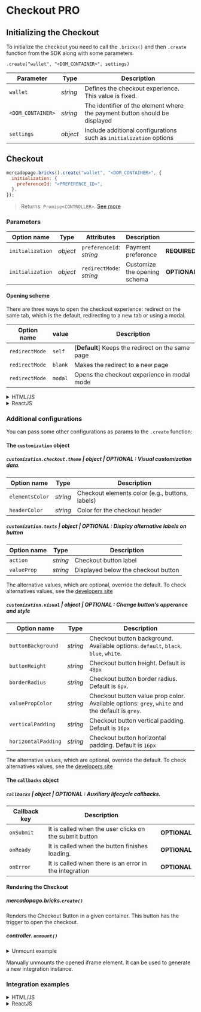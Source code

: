 # Checkout PRO

## Initializing the Checkout

To initialize the checkout you need to call the `.bricks()` and then `.create` function from the SDK along with some parameters

`.create("wallet", "<DOM_CONTAINER>", settings)`

| Parameter         | Type     | Description                                                                |
| ----------------- | -------- | -------------------------------------------------------------------------- |
| `wallet`          | _string_ | Defines the checkout experience. This value is fixed.                      |
| `<DOM_CONTAINER>` | _string_ | The identifier of the element where the payment button should be displayed |
| `settings`        | _object_ | Include additional configurations such as `initialization` options         |

## Checkout

```javascript
mercadopago.bricks().create("wallet", "<DOM_CONTAINER>", {
  initialization: {
    preferenceId: "<PREFERENCE_ID>",
  },
});
```

> Returns: `Promise<CONTROLLER>`. [See more](#rendering-the-checkout)

### Parameters

| Option name      | Type     | Attributes               | Description                  |              |
| ---------------- | -------- | ------------------------ | ---------------------------- | ------------ |
| `initialization` | _object_ | `preferenceId`: _string_ | Payment preference           | **REQUIRED** |
| `initialization` | _object_ | `redirectMode`: _string_ | Customize the opening schema | **OPTIONAL** |

#### Opening scheme

There are three ways to open the checkout experience: redirect on the same tab, which is the default, redirecting to a new tab or using a modal.

| Option name    | value   | Description                                       |
| -------------- | ------- | ------------------------------------------------- |
| `redirectMode` | `self`  | [**Default**] Keeps the redirect on the same page |
| `redirectMode` | `blank` | Makes the redirect to a new page                  |
| `redirectMode` | `modal` | Opens the checkout experience in modal mode       |

<details>
  <summary>HTML/JS</summary>

```javascript
const renderComponent = async (bricksBuilder) => {
  const settings = {
    initialization: {
      preferenceId: "<PREFERENCE_ID>",
      redirectMode: "modal",
    },
  };
  const brickController = await bricksBuilder.create(
    "wallet",
    "wallet_container",
    settings
  );
};
renderComponent(bricksBuilder);
```

</details>

<details>
  <summary>ReactJS</summary>

```jsx
<Wallet
  initialization={{ preferenceId: "<PREFERENCE_ID>", redirectMode: "modal" }}
/>
```

</details>

### Additional configurations

You can pass some other configurations as params to the `.create` function:

#### The `customization` object

##### `customization.checkout.theme` | _object_ | **OPTIONAL** : Visual customization data.

| Option name     | Type     | Description                                     |
| --------------- | -------- | ----------------------------------------------- |
| `elementsColor` | _string_ | Checkout elements color (e.g., buttons, labels) |
| `headerColor`   | _string_ | Color for the checkout header                   |

##### `customization.texts` | _object_ | **OPTIONAL** : Display alternative labels on button

| Option name | Type     | Description                         |
| ----------- | -------- | ----------------------------------- |
| `action`    | _string_ | Checkout button label               |
| `valueProp` | _string_ | Displayed below the checkout button |

The alternative values, which are optional, override the default. To check alternatives values, see the [developers site](https://www.mercadopago.com.br/developers/en/docs/checkout-bricks/wallet-brick/additional-customization/modify-texts)

##### `customization.visual` | _object_ | **OPTIONAL** : Change button's apperance and style

| Option name         | Type     | Description                                                                                     |
| ------------------- | -------- | ----------------------------------------------------------------------------------------------- |
| `buttonBackground`  | _string_ | Checkout button background. Available options: `default`, `black`, `blue`, `white`.             |
| `buttonHeight`      | _string_ | Checkout button height. Default is `48px`                                                       |
| `borderRadius`      | _string_ | Checkout button border radius. Default is `6px`.                                                |
| `valuePropColor`    | _string_ | Checkout button value prop color. Available options: `grey`, `white` and the default is `grey`. |
| `verticalPadding`   | _string_ | Checkout button vertical padding. Default is `16px`                                             |
| `horizontalPadding` | _string_ | Checkout button horizontal padding. Default is `16px`                                           |

The alternative values, which are optional, override the default. To check alternatives values, see the [developers site](https://www.mercadopago.com.br/developers/en/docs/checkout-bricks/wallet-brick/additional-customization/modify-appearance)

#### The `callbacks` object

##### `callbacks` | _object_ | **OPTIONAL** : Auxiliary lifecycle callbacks.

| Callback key | Description                                            |              |
| ------------ | ------------------------------------------------------ | ------------ |
| `onSubmit`   | It is called when the user clicks on the submit button | **OPTIONAL** |
| `onReady`    | It is called when the button finishes loading.         | **OPTIONAL** |
| `onError`    | It is called when there is an error in the integration | **OPTIONAL** |

#### Rendering the Checkout

##### mercadopago.bricks.`create()`

Renders the Checkout Button in a given container. This button has the trigger to open the checkout.

##### controller. `unmount()`

<details>
  <summary>Unmount example</summary>

```javascript
const controller = await mercadopago
  .bricks()
  .create("wallet", "<DOM_CONTAINER>", {
    initialization: {
      preferenceId: "<PREFERENCE_ID>",
    },
  });

// Somewhere in your flow
controller.unmount();
```

</details>

Manually unmounts the opened iframe element. It can be used to generate a new integration instance.

### Integration examples

<details>
  <summary>HTML/JS</summary>

```js
<div class="component_container"></div>
<script src="https://sdk.mercadopago.com/js/v2"></script>
<script>
 const mercadopago = new MercadoPago('YOUR_PUBLIC_KEY')
 const bricksBuilder = mercadopago.bricks();
 const renderComponent = async (bricksBuilder) => {
   const settings = {
     initialization: {
       preferenceId: '<PREFERENCE_ID>'
     },
   };
   const controller = await bricksBuilder.create(
     'wallet',
     'component_container',
     settings
   );

 };
 renderComponent(bricksBuilder);
</script>
```

</details>

<details>
  <summary>ReactJS</summary>

```jsx
import { initMercadoPago, Wallet } from '@mercadopago/sdk-js'
initMercadoPago('YOUR_PUBLIC_KEY');

<Wallet initialization={preferenceId: "<PREFERENCE_ID>"} />
```

</details>
